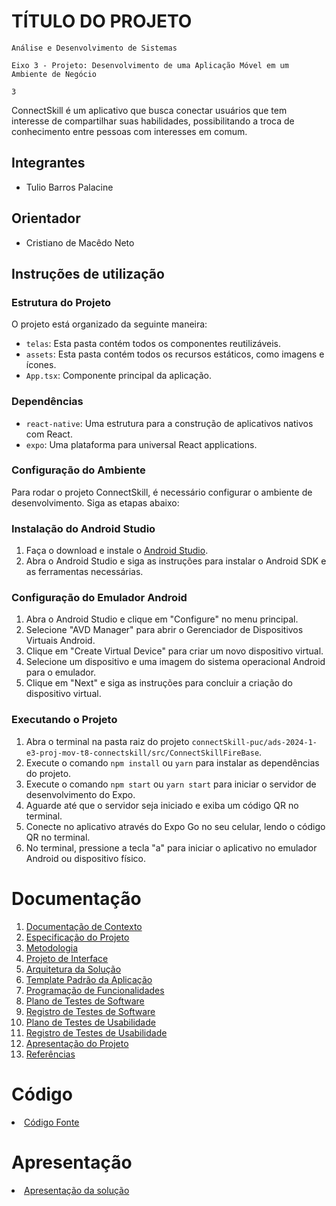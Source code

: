 # TÍTULO DO PROJETO

`Análise e Desenvolvimento de Sistemas`

`Eixo 3 - Projeto: Desenvolvimento de uma Aplicação Móvel em um Ambiente de Negócio`

`3`

ConnectSkill é um aplicativo que busca conectar usuários que tem interesse de compartilhar suas habilidades, possibilitando a troca de conhecimento entre pessoas com interesses em comum.

## Integrantes

* Tulio Barros Palacine

## Orientador

* Cristiano de Macêdo Neto

## Instruções de utilização

### Estrutura do Projeto

O projeto está organizado da seguinte maneira:

- `telas`: Esta pasta contém todos os componentes reutilizáveis.
- `assets`: Esta pasta contém todos os recursos estáticos, como imagens e ícones.
- `App.tsx`: Componente principal da aplicação.

### Dependências

- `react-native`: Uma estrutura para a construção de aplicativos nativos com React.
- `expo`: Uma plataforma para universal React applications.

### Configuração do Ambiente

Para rodar o projeto ConnectSkill, é necessário configurar o ambiente de desenvolvimento. Siga as etapas abaixo:

### Instalação do Android Studio

1. Faça o download e instale o [Android Studio](https://developer.android.com/studio).
2. Abra o Android Studio e siga as instruções para instalar o Android SDK e as ferramentas necessárias.

### Configuração do Emulador Android

1. Abra o Android Studio e clique em "Configure" no menu principal.
2. Selecione "AVD Manager" para abrir o Gerenciador de Dispositivos Virtuais Android.
3. Clique em "Create Virtual Device" para criar um novo dispositivo virtual.
4. Selecione um dispositivo e uma imagem do sistema operacional Android para o emulador.
5. Clique em "Next" e siga as instruções para concluir a criação do dispositivo virtual.

### Executando o Projeto

1. Abra o terminal na pasta raiz do projeto `connectSkill-puc/ads-2024-1-e3-proj-mov-t8-connectskill/src/ConnectSkillFireBase`.
2. Execute o comando `npm install` ou `yarn` para instalar as dependências do projeto.
3. Execute o comando `npm start` ou `yarn start` para iniciar o servidor de desenvolvimento do Expo.
4. Aguarde até que o servidor seja iniciado e exiba um código QR no terminal.
5. Conecte no aplicativo através do Expo Go no seu celular, lendo o código QR no terminal.
6. No terminal, pressione a tecla "a" para iniciar o aplicativo no emulador Android ou dispositivo físico.

# Documentação

<ol>
<li><a href="docs/01-Documentação de Contexto.md"> Documentação de Contexto</a></li>
<li><a href="docs/02-Especificação do Projeto.md"> Especificação do Projeto</a></li>
<li><a href="docs/03-Metodologia.md"> Metodologia</a></li>
<li><a href="docs/04-Projeto de Interface.md"> Projeto de Interface</a></li>
<li><a href="docs/05-Arquitetura da Solução.md"> Arquitetura da Solução</a></li>
<li><a href="docs/06-Template Padrão da Aplicação.md"> Template Padrão da Aplicação</a></li>
<li><a href="docs/07-Programação de Funcionalidades.md"> Programação de Funcionalidades</a></li>
<li><a href="docs/08-Plano de Testes de Software.md"> Plano de Testes de Software</a></li>
<li><a href="docs/09-Registro de Testes de Software.md"> Registro de Testes de Software</a></li>
<li><a href="docs/10-Plano de Testes de Usabilidade.md"> Plano de Testes de Usabilidade</a></li>
<li><a href="docs/11-Registro de Testes de Usabilidade.md"> Registro de Testes de Usabilidade</a></li>
<li><a href="docs/12-Apresentação do Projeto.md"> Apresentação do Projeto</a></li>
<li><a href="docs/13-Referências.md"> Referências</a></li>
</ol>

# Código

<li><a href="src/README.md"> Código Fonte</a></li>

# Apresentação

<li><a href="presentation/README.md"> Apresentação da solução</a></li>
